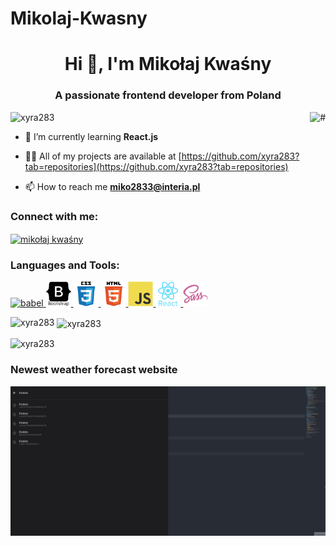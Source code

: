 # Mikolaj-Kwasny
<h1 align="center">Hi 👋, I'm Mikołaj Kwaśny</h1>
<h3 align="center">A passionate frontend developer from Poland</h3>
 <img align="right" src="https://media.tenor.com/NOYF3f82b_gAAAAC/programmer.gif" alt="#" />
<p align="left"> <img src="https://komarev.com/ghpvc/?username=xyra283&label=Profile%20views&color=0e75b6&style=flat" alt="xyra283" /> </p>

- 🌱 I’m currently learning **React.js**

- 👨‍💻 All of my projects are available at [https://github.com/xyra283?tab=repositories](https://github.com/xyra283?tab=repositories)

- 📫 How to reach me **miko2833@interia.pl**



<h3 align="left">Connect with me:</h3>
<p align="left">
<a href="https://fb.com/mikołaj kwaśny" target="blank"><img align="center" src="https://raw.githubusercontent.com/rahuldkjain/github-profile-readme-generator/master/src/images/icons/Social/facebook.svg" alt="mikołaj kwaśny" height="30" width="40" /></a>
</p>

<h3 align="left">Languages and Tools:</h3>
<p align="left"> <a href="https://babeljs.io/" target="_blank" rel="noreferrer"> <img src="https://www.vectorlogo.zone/logos/babeljs/babeljs-icon.svg" alt="babel" width="40" height="40"/> </a> <a href="https://getbootstrap.com" target="_blank" rel="noreferrer"> <img src="https://raw.githubusercontent.com/devicons/devicon/master/icons/bootstrap/bootstrap-plain-wordmark.svg" alt="bootstrap" width="40" height="40"/> </a> <a href="https://www.w3schools.com/css/" target="_blank" rel="noreferrer"> <img src="https://raw.githubusercontent.com/devicons/devicon/master/icons/css3/css3-original-wordmark.svg" alt="css3" width="40" height="40"/> </a> <a href="https://www.w3.org/html/" target="_blank" rel="noreferrer"> <img src="https://raw.githubusercontent.com/devicons/devicon/master/icons/html5/html5-original-wordmark.svg" alt="html5" width="40" height="40"/> </a> <a href="https://developer.mozilla.org/en-US/docs/Web/JavaScript" target="_blank" rel="noreferrer"> <img src="https://raw.githubusercontent.com/devicons/devicon/master/icons/javascript/javascript-original.svg" alt="javascript" width="40" height="40"/> </a> <a href="https://reactjs.org/" target="_blank" rel="noreferrer"> <img src="https://raw.githubusercontent.com/devicons/devicon/master/icons/react/react-original-wordmark.svg" alt="react" width="40" height="40"/> </a> <a href="https://sass-lang.com" target="_blank" rel="noreferrer"> <img src="https://raw.githubusercontent.com/devicons/devicon/master/icons/sass/sass-original.svg" alt="sass" width="40" height="40"/> </a> </p>

<p><img align="left" src="https://github-readme-stats.vercel.app/api/top-langs?username=xyra283&show_icons=true&theme=cobalt&locale=en&layout=compact" alt="xyra283" /></p>

<p>&nbsp;<img align="center" src="https://github-readme-stats.vercel.app/api?username=xyra283&show_icons=true&locale=en" alt="xyra283" /></p>

<p><img align="center" src="https://github-readme-streak-stats.herokuapp.com/?user=xyra283&" alt="xyra283" /></p>
<h3 align="left">Newest weather forecast website</h3>
<img src="Animation.gif" align="center" alt="xyra283"/>
